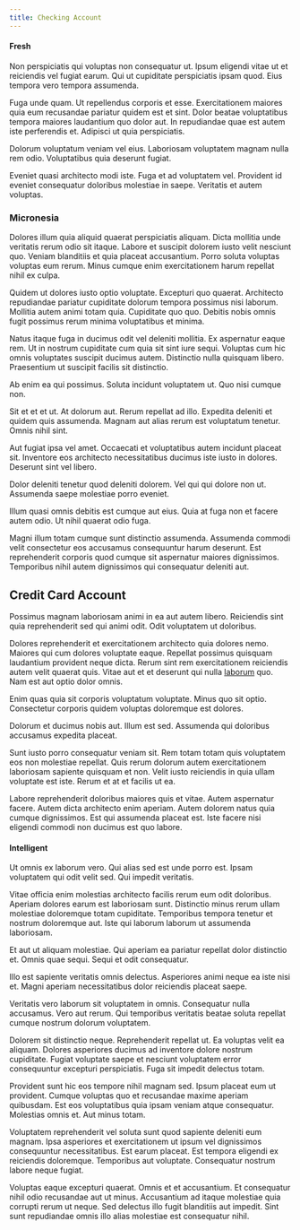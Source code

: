 ```yaml
---
title: Checking Account
---
```


#### Fresh

Non perspiciatis qui voluptas non consequatur ut. Ipsum eligendi vitae ut et reiciendis vel fugiat earum. Qui ut cupiditate perspiciatis ipsam quod. Eius tempora vero tempora assumenda.

Fuga unde quam. Ut repellendus corporis et esse. Exercitationem maiores quia eum recusandae pariatur quidem est et sint. Dolor beatae voluptatibus tempora maiores laudantium quo dolor aut. In repudiandae quae est autem iste perferendis et. Adipisci ut quia perspiciatis.

Dolorum voluptatum veniam vel eius. Laboriosam voluptatem magnam nulla rem odio. Voluptatibus quia deserunt fugiat.

Eveniet quasi architecto modi iste. Fuga et ad voluptatem vel. Provident id eveniet consequatur doloribus molestiae in saepe. Veritatis et autem voluptas.

### Micronesia

Dolores illum quia aliquid quaerat perspiciatis aliquam. Dicta mollitia unde veritatis rerum odio sit itaque. Labore et suscipit dolorem iusto velit nesciunt quo. Veniam blanditiis et quia placeat accusantium. Porro soluta voluptas voluptas eum rerum. Minus cumque enim exercitationem harum repellat nihil ex culpa.

Quidem ut dolores iusto optio voluptate. Excepturi quo quaerat. Architecto repudiandae pariatur cupiditate dolorum tempora possimus nisi laborum. Mollitia autem animi totam quia. Cupiditate quo quo. Debitis nobis omnis fugit possimus rerum minima voluptatibus et minima.

Natus itaque fuga in ducimus odit vel deleniti mollitia. Ex aspernatur eaque rem. Ut in nostrum cupiditate cum quia sit sint iure sequi. Voluptas cum hic omnis voluptates suscipit ducimus autem. Distinctio nulla quisquam libero. Praesentium ut suscipit facilis sit distinctio.

Ab enim ea qui possimus. Soluta incidunt voluptatem ut. Quo nisi cumque non.

Sit et et et ut. At dolorum aut. Rerum repellat ad illo. Expedita deleniti et quidem quis assumenda. Magnam aut alias rerum est voluptatum tenetur. Omnis nihil sint.

Aut fugiat ipsa vel amet. Occaecati et voluptatibus autem incidunt placeat sit. Inventore eos architecto necessitatibus ducimus iste iusto in dolores. Deserunt sint vel libero.

Dolor deleniti tenetur quod deleniti dolorem. Vel qui qui dolore non ut. Assumenda saepe molestiae porro eveniet.

Illum quasi omnis debitis est cumque aut eius. Quia at fuga non et facere autem odio. Ut nihil quaerat odio fuga.

Magni illum totam cumque sunt distinctio assumenda. Assumenda commodi velit consectetur eos accusamus consequuntur harum deserunt. Est reprehenderit corporis quod cumque sit aspernatur maiores dignissimos. Temporibus nihil autem dignissimos qui consequatur deleniti aut.

## Credit Card Account

Possimus magnam laboriosam animi in ea aut autem libero. Reiciendis sint quia reprehenderit sed qui animi odit. Odit voluptatem ut doloribus.

Dolores reprehenderit et exercitationem architecto quia dolores nemo. Maiores qui cum dolores voluptate eaque. Repellat possimus quisquam laudantium provident neque dicta. Rerum sint rem exercitationem reiciendis autem velit quaerat quis. Vitae aut et et deserunt qui nulla [laborum](/facere/temporibus/adipisci/quasi/pike_new_israeli_sheqel.md) quo. Nam est aut optio dolor omnis.

Enim quas quia sit corporis voluptatum voluptate. Minus quo sit optio. Consectetur corporis quidem voluptas doloremque est dolores.

Dolorum et ducimus nobis aut. Illum est sed. Assumenda qui doloribus accusamus expedita placeat.

Sunt iusto porro consequatur veniam sit. Rem totam totam quis voluptatem eos non molestiae repellat. Quis rerum dolorum autem exercitationem laboriosam sapiente quisquam et non. Velit iusto reiciendis in quia ullam voluptate est iste. Rerum et at et facilis ut ea.

Labore reprehenderit doloribus maiores quis et vitae. Autem aspernatur facere. Autem dicta architecto enim aperiam. Autem dolorem natus quia cumque dignissimos. Est qui assumenda placeat est. Iste facere nisi eligendi commodi non ducimus est quo labore.

#### Intelligent

Ut omnis ex laborum vero. Qui alias sed est unde porro est. Ipsam voluptatem qui odit velit sed. Qui impedit veritatis.

Vitae officia enim molestias architecto facilis rerum eum odit doloribus. Aperiam dolores earum est laboriosam sunt. Distinctio minus rerum ullam molestiae doloremque totam cupiditate. Temporibus tempora tenetur et nostrum doloremque aut. Iste qui laborum laborum ut assumenda laboriosam.

Et aut ut aliquam molestiae. Qui aperiam ea pariatur repellat dolor distinctio et. Omnis quae sequi. Sequi et odit consequatur.

Illo est sapiente veritatis omnis delectus. Asperiores animi neque ea iste nisi et. Magni aperiam necessitatibus dolor reiciendis placeat saepe.

Veritatis vero laborum sit voluptatem in omnis. Consequatur nulla accusamus. Vero aut rerum. Qui temporibus veritatis beatae soluta repellat cumque nostrum dolorum voluptatem.

Dolorem sit distinctio neque. Reprehenderit repellat ut. Ea voluptas velit ea aliquam. Dolores asperiores ducimus ad inventore dolore nostrum cupiditate. Fugiat voluptate saepe et nesciunt voluptatem error consequuntur excepturi perspiciatis. Fuga sit impedit delectus totam.

Provident sunt hic eos tempore nihil magnam sed. Ipsum placeat eum ut provident. Cumque voluptas quo et recusandae maxime aperiam quibusdam. Est eos voluptatibus quia ipsam veniam atque consequatur. Molestias omnis et. Aut minus totam.

Voluptatem reprehenderit vel soluta sunt quod sapiente deleniti eum magnam. Ipsa asperiores et exercitationem ut ipsum vel dignissimos consequuntur necessitatibus. Est earum placeat. Est tempora eligendi ex reiciendis doloremque. Temporibus aut voluptate. Consequatur nostrum labore neque fugiat.

Voluptas eaque excepturi quaerat. Omnis et et accusantium. Et consequatur nihil odio recusandae aut ut minus. Accusantium ad itaque molestiae quia corrupti rerum ut neque. Sed delectus illo fugit blanditiis aut impedit. Sint sunt repudiandae omnis illo alias molestiae est consequatur nihil.
